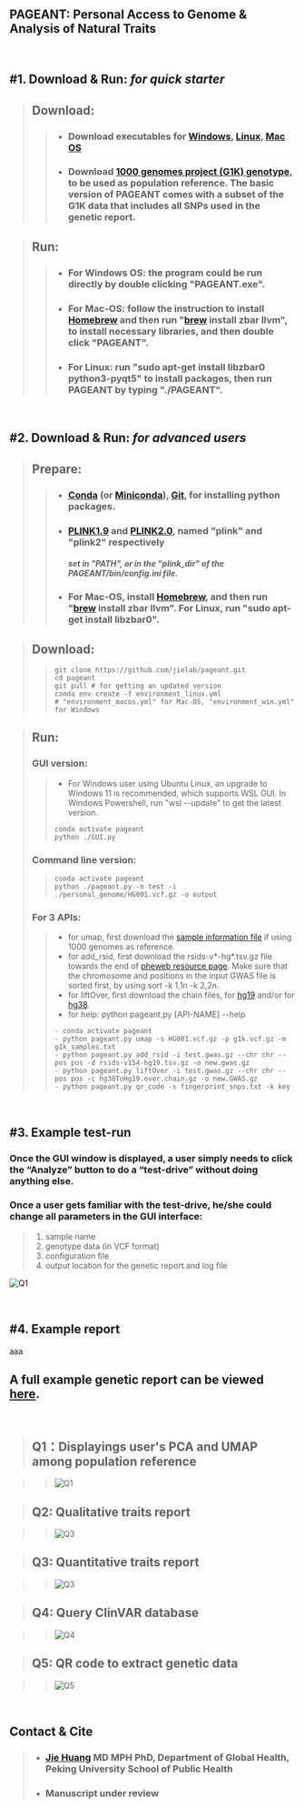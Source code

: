 <br/>

## PAGEANT: Personal Access to Genome & Analysis of Natural Traits

<br/>

## #1. Download & Run: *for quick starter*

> ## Download:
> > - ### Download executables for [Windows](https://drive.google.com/file/d/1_mvYskEgSITqRBTBKbffBkdud0DCaXo5/view?usp=sharing), [Linux](https://drive.google.com/file/d/1zvgbGQJfpPJK3mL748cYrv83HgryEo-x/view?usp=sharing), [Mac OS](https://drive.google.com/file/d/18Pqs_NMOq5uXZunFSv2un72Tw3I5wyxX/view?usp=sharing)
> > - ### Download [1000 genomes project (G1K) genotype](https://www.internationalgenome.org), to be used as population reference. The basic version of PAGEANT comes with a subset of the G1K data that includes all SNPs used in the genetic report.

> ## Run:
> > - ### For Windows OS: the program could be run directly by double clicking "PAGEANT.exe".
> > - ### For Mac-OS: follow the instruction to install [Homebrew](https://raw.githubusercontent.com/Homebrew/install/HEAD/install.sh) and then run "[brew](https://brew.sh/) install zbar llvm", to install necessary libraries, and then double click "PAGEANT".
> > - ### For Linux: run "sudo apt-get install libzbar0 python3-pyqt5" to install packages, then run PAGEANT by typing "./PAGEANT".

<br/>


## #2. Download & Run: *for advanced users*

> ## Prepare:
> > - ### [Conda](https://docs.conda.io/en/latest/) (or [Miniconda](https://docs.conda.io/en/latest/miniconda.html)), [Git](https://git-scm.com/), for installing python packages.
> > - ### [PLINK1.9](http://www.cog-genomics.org/plink/1.9/) and [PLINK2.0](http://www.cog-genomics.org/plink/2.0/), named "plink" and "plink2" respectively
> >		#### *set in "PATH", or in the "plink_dir" of the PAGEANT/bin/config.ini file.*
> > - ### For Mac-OS, install [Homebrew](https://raw.githubusercontent.com/Homebrew/install/HEAD/install.sh), and then run "[brew](https://brew.sh/) install zbar llvm". For Linux, run "sudo apt-get install libzbar0".

> ## Download: 
> > ```
> > git clone https://github.com/jielab/pageant.git
> > cd pageant
> > git pull # for getting an updated version
> > conda env create -f environment_linux.yml 
> > # "environment_macos.yml" for Mac-OS, "environment_win.yml" for Windows
> > ```

> ## Run:
> ### GUI version:
> > - For Windows user using Ubuntu Linux, an upgrade to Windows 11 is recommended, which supports WSL GUI. In Windows Powershell, run "wsl --update" to get the latest version.  
> > ```
> > conda activate pageant
> > python ./GUI.py
> > ```
> ### Command line version:
> > ```
> > conda activate pageant
> > python ./pageant.py -n test -i ./personal_genome/HG001.vcf.gz -o output
> > 
> >```
> ### For 3 APIs:
> > - for umap, first download the [sample information file](ftp://ftp.1000genomes.ebi.ac.uk/vol1/ftp/technical/working/20130606_sample_info) if using 1000 genomes as reference.
> > - for add_rsid, first download the rsids-v*-hg*.tsv.gz file towards the end of [pheweb resource page](https://resources.pheweb.org). Make sure that the chromosome and positions in the input GWAS file is sorted first, by using sort -k 1,1n -k 2,2n.
> > - for liftOver, first download the chain files, for [hg19](http://hgdownload.cse.ucsc.edu/gbdb/hg19/liftOver/) and/or for [hg38](http://hgdownload.cse.ucsc.edu/gbdb/hg38/liftOver).
> > - for help: python pageant.py [API-NAME] --help
> > ```
> > - conda activate pageant
> > - python pageant.py umap -s HG001.vcf.gz -p g1k.vcf.gz -m g1k_samples.txt
> > - python pageant.py add_rsid -i test.gwas.gz --chr chr --pos pos -d rsids-v154-hg19.tsv.gz -o new.gwas.gz
> > - python pageant.py liftOver -i test.gwas.gz --chr chr --pos pos -c hg38ToHg19.over.chain.gz -o new.GWAS.gz
> > - python pageant.py qr_code -s fingerprint_snps.txt -k key
> > ```
<br/>


## #3. Example test-run 

### Once the GUI window is displayed, a user simply needs to click the “Analyze” button to do a “test-drive” without doing anything else.
### Once a user gets familiar with the test-drive, he/she could change all parameters in the GUI interface:
> 1. sample name
> 2. genotype data (in VCF format)
> 3. configuration file
> 4. output location for the genetic report and log file

![Q1](./images/Fig_GUI.png)

<br/>

## #4. Example report 
aaa
## A full example genetic report can be viewed [here](https://pageant.me/Report.html). 

<br/>

> ## Q1：Displayings user's PCA and UMAP among population reference

> > ![Q1](./images/Fig_Q1.png)

> ## Q2: Qualitative traits report

> > ![Q3](./images/Fig_Q2.png)

> ## Q3: Quantitative traits report

> > ![Q3](./images/Fig_Q3.png)

> ## Q4: Query ClinVAR database

> > ![Q4](./images/Fig_Q4.png)

> ## Q5: QR code to extract genetic data

> > ![Q5](./images/Fig_Q5.png)


<br/>

## Contact & Cite

> - ### [Jie Huang](jiehuang001@pku.edu.cn) MD MPH PhD, Department of Global Health, Peking University School of Public Health
> - ### Manuscript under review
